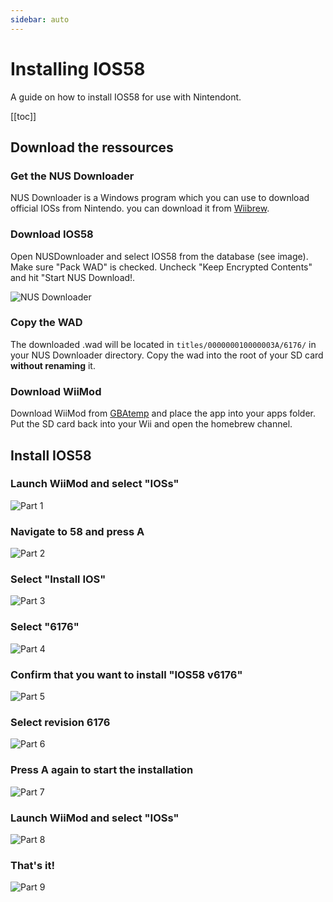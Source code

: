 ```yaml
---
sidebar: auto
---
```


# Installing IOS58

A guide on how to install IOS58 for use with Nintendont.

[[toc]]

## Download the ressources

### Get the NUS Downloader

NUS Downloader is a Windows program which you can use to download official IOSs from Nintendo. you can download it from [Wiibrew](http://wiibrew.org/wiki/NUS_Downloader).

### Download IOS58

Open NUSDownloader and select IOS58 from the database (see image). Make sure "Pack WAD" is checked. Uncheck "Keep Encrypted Contents" and hit "Start NUS Download!.

![NUS Downloader](/img/nusdownloader_00.png)

### Copy the WAD

The downloaded .wad will be located in `titles/000000010000003A/6176/` in your NUS Downloader directory. Copy the wad into the root of your SD card **without renaming** it.

### Download WiiMod

Download WiiMod from [GBAtemp](https://gbatemp.net/threads/wii-mod.272321/) and place the app into your apps folder. Put the SD card back into your Wii and open the homebrew channel.

## Install IOS58

### Launch WiiMod and select "IOSs"

![Part 1](/img/wiimod_00.png)

### Navigate to 58 and press A

![Part 2](/img/wiimod_01.png)

### Select "Install IOS"

![Part 3](/img/wiimod_02.png)

### Select "6176"

![Part 4](/img/wiimod_03.png)

### Confirm that you want to install "IOS58 v6176"

![Part 5](/img/wiimod_04.png)

### Select revision 6176

![Part 6](/img/wiimod_05.png)

### Press A again to start the installation

![Part 7](/img/wiimod_06.png)

### Launch WiiMod and select "IOSs"

![Part 8](/img/wiimod_07.png)

### That's it!

![Part 9](/img/wiimod_08.png)

